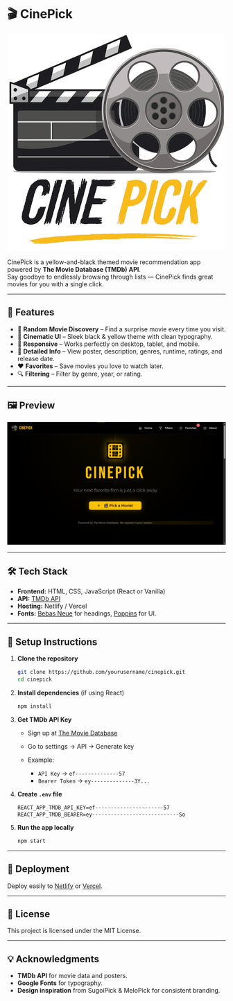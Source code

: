 # 🎬 CinePick

![CinePick Screenshot](./cinepick-logo2.png)

CinePick is a yellow-and-black themed movie recommendation app powered by **The Movie Database (TMDb) API**.  
Say goodbye to endlessly browsing through lists — CinePick finds great movies for you with a single click.

---

## 🌟 Features

- 🎥 **Random Movie Discovery** – Find a surprise movie every time you visit.
- 🎨 **Cinematic UI** – Sleek black & yellow theme with clean typography.
- 📱 **Responsive** – Works perfectly on desktop, tablet, and mobile.
- 📄 **Detailed Info** – View poster, description, genres, runtime, ratings, and release date.
- ❤️ **Favorites** – Save movies you love to watch later.
- 🔍 **Filtering** – Filter by genre, year, or rating.

---

## 🖼 Preview
![CinePick Screenshot](./cinepick.png)

---

## 🛠 Tech Stack

- **Frontend:** HTML, CSS, JavaScript (React or Vanilla)
- **API:** [TMDb API](https://developer.themoviedb.org/)
- **Hosting:** Netlify / Vercel
- **Fonts:** [Bebas Neue](https://fonts.google.com/specimen/Bebas+Neue) for headings, [Poppins](https://fonts.google.com/specimen/Poppins) for UI.

---

## 🔑 Setup Instructions

1. **Clone the repository**
   ```bash
   git clone https://github.com/yourusername/cinepick.git
   cd cinepick
   ````

2. **Install dependencies** (if using React)

   ```bash
   npm install
   ```

3. **Get TMDb API Key**

   * Sign up at [The Movie Database](https://www.themoviedb.org/)
   * Go to settings → API → Generate key
   * Example:

     * `API Key` → `ef--------------57`
     * `Bearer Token` → `ey--------------3Y...`

4. **Create `.env` file**

   ```env
   REACT_APP_TMDB_API_KEY=ef----------------------57
   REACT_APP_TMDB_BEARER=ey----------------------------So
   ```

5. **Run the app locally**

   ```bash
   npm start
   ```

---

## 🚀 Deployment

Deploy easily to [Netlify](https://www.netlify.com/) or [Vercel](https://vercel.com/).

---

## 📜 License

This project is licensed under the MIT License.

---

## 💡 Acknowledgments

* **TMDb API** for movie data and posters.
* **Google Fonts** for typography.
* **Design inspiration** from SugoiPick & MeloPick for consistent branding.
